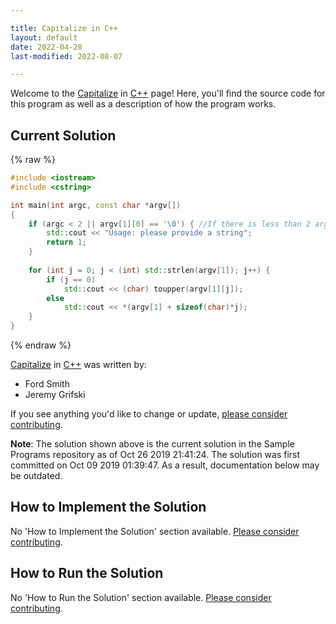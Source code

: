 ```yaml
---

title: Capitalize in C++
layout: default
date: 2022-04-28
last-modified: 2022-08-07

---
```


Welcome to the [Capitalize](https://sampleprograms.io/projects/capitalize) in [C++](https://sampleprograms.io/languages/c-plus-plus) page! Here, you'll find the source code for this program as well as a description of how the program works.

## Current Solution

{% raw %}

```c++
#include <iostream>
#include <cstring>

int main(int argc, const char *argv[])
{
    if (argc < 2 || argv[1][0] == '\0') { //If there is less than 2 arguments, no string was passed
        std::cout << "Usage: please provide a string";
        return 1;
    }
    
    for (int j = 0; j < (int) std::strlen(argv[1]); j++) { 
        if (j == 0)                                        
            std::cout << (char) toupper(argv[1][j]);      
        else
            std::cout << *(argv[1] + sizeof(char)*j);      
    }
}
```

{% endraw %}

[Capitalize](https://sampleprograms.io/projects/capitalize) in [C++](https://sampleprograms.io/languages/c-plus-plus) was written by:

- Ford Smith
- Jeremy Grifski

If you see anything you'd like to change or update, [please consider contributing](https://github.com/TheRenegadeCoder/sample-programs).

**Note**: The solution shown above is the current solution in the Sample Programs repository as of Oct 26 2019 21:41:24. The solution was first committed on Oct 09 2019 01:39:47. As a result, documentation below may be outdated.

## How to Implement the Solution

No 'How to Implement the Solution' section available. [Please consider contributing](https://github.com/TheRenegadeCoder/sample-programs-website).

## How to Run the Solution

No 'How to Run the Solution' section available. [Please consider contributing](https://github.com/TheRenegadeCoder/sample-programs-website).